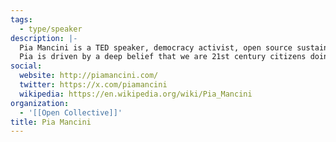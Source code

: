 ```yaml
---
tags:
  - type/speaker
description: |-
  Pia Mancini is a TED speaker, democracy activist, open source sustainer, co-founder at Open Collective and Chair of DemocracyEarth Foundation. She worked in politics in Argentina and developed technology for democracy around the world. YC Alum, globe-trotter and Roma's mum. She is now based in NYC.
  Pia is driven by a deep belief that we are 21st century citizens doing our very best to interact with 19th century designed institutions built with an information technology of the 15th century. She is convinced that it is up to us to design the political and economic systems for the internet generation.
social:
  website: http://piamancini.com/
  twitter: https://x.com/piamancini
  wikipedia: https://en.wikipedia.org/wiki/Pia_Mancini
organization:
  - '[[Open Collective]]'
title: Pia Mancini
---
```

